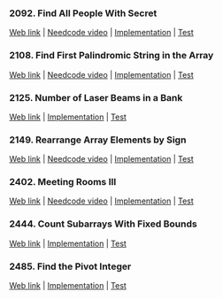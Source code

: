 ### 2092. Find All People With Secret

<a href="https://leetcode.com/problems/find-all-people-with-secret">Web link</a> |
<a href="https://www.youtube.com/watch?v=1XujGRSU1bQ">Needcode video</a> |
[Implementation](src/main/java/leetcode/Solution02092.java) |
[Test](src/test/java/leetcode/Solution02092Test.java)

### 2108. Find First Palindromic String in the Array

<a href="https://leetcode.com/problems/find-first-palindromic-string-in-the-array">Web link</a> |
<a href="https://www.youtube.com/watch?v=4JA5MW772N0">Needcode video</a> |
[Implementation](src/main/java/leetcode/Solution02108.java) |
[Test](src/test/java/leetcode/Solution02108Test.java)

### 2125. Number of Laser Beams in a Bank

<a href="https://leetcode.com/problems/number-of-laser-beams-in-a-bank">Web link</a> |
[Implementation](src/main/java/leetcode/Solution02125.java) |
[Test](src/test/java/leetcode/Solution02125Test.java)

### 2149. Rearrange Array Elements by Sign

<a href="https://leetcode.com/problems/rearrange-array-elements-by-sign">Web link</a> |
<a href="https://www.youtube.com/watch?v=SoPmcGzz9-E">Needcode video</a> |
[Implementation](src/main/java/leetcode/Solution02149.java) |
[Test](src/test/java/leetcode/Solution02149Test.java)

### 2402. Meeting Rooms III

<a href="https://leetcode.com/problems/meeting-rooms-iii">Web link</a> |
<a href="https://www.youtube.com/watch?v=2VLwjvODQbA">Needcode video</a> |
[Implementation](src/main/java/leetcode/Solution02402.java) |
[Test](src/test/java/leetcode/Solution02402Test.java)

### 2444. Count Subarrays With Fixed Bounds

<a href="https://leetcode.com/problems/count-subarrays-with-fixed-bounds">Web link</a> |
[Implementation](src/main/java/leetcode/Solution02444.java) |
[Test](src/test/java/leetcode/Solution02444Test.java)

### 2485. Find the Pivot Integer

<a href="https://leetcode.com/problems/find-the-pivot-integer">Web link</a> |
[Implementation](src/main/java/leetcode/Solution02485.java) |
[Test](src/test/java/leetcode/Solution02485Test.java)
